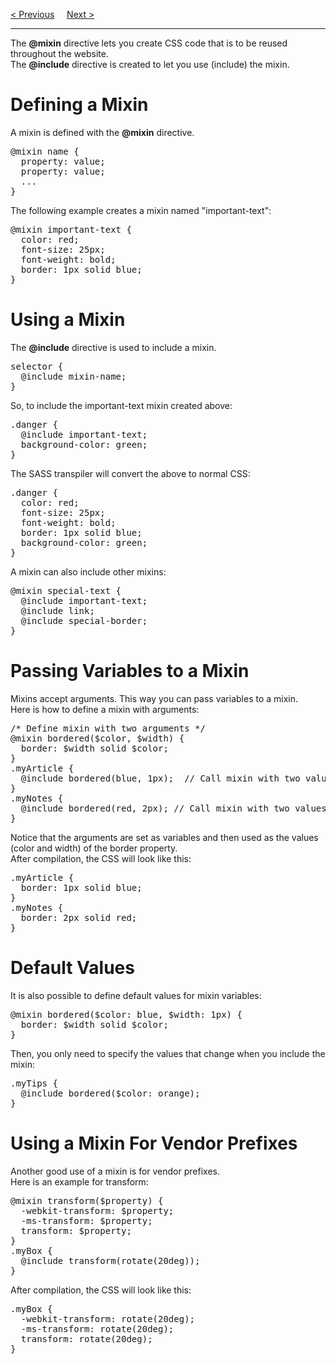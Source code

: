 <a href="/CSS/SASS/@/import.md">&lt; Previous</a>
&nbsp;&nbsp;&nbsp;
<a href="/CSS/SASS/@/extend.md">Next &gt;</a>
<hr>
The <b>@mixin</b> directive lets you create CSS code that is to be reused throughout the website.
<br>
The <b>@include</b> directive is created to let you use (include) the mixin.
<h1>Defining a Mixin</h1>
A mixin is defined with the <b>@mixin</b> directive.
<pre>
@mixin name {
  property: value;
  property: value;
  ...
}
</pre>
The following example creates a mixin named "important-text":
<pre>
@mixin important-text {
  color: red;
  font-size: 25px;
  font-weight: bold;
  border: 1px solid blue;
}
</pre>
<h1>Using a Mixin</h1>
The <b>@include</b> directive is used to include a mixin.
<pre>
selector {
  @include mixin-name;
}
</pre>
So, to include the important-text mixin created above:
<pre>
.danger {
  @include important-text;
  background-color: green;
}
</pre>
The SASS transpiler will convert the above to normal CSS:
<pre>
.danger {
  color: red;
  font-size: 25px;
  font-weight: bold;
  border: 1px solid blue;
  background-color: green;
}
</pre>
A mixin can also include other mixins:
<pre>
@mixin special-text {
  @include important-text;
  @include link;
  @include special-border;
}
</pre>
<h1>Passing Variables to a Mixin</h1>
Mixins accept arguments. This way you can pass variables to a mixin.
<br>
Here is how to define a mixin with arguments:
<pre>
/* Define mixin with two arguments */
@mixin bordered($color, $width) {
  border: $width solid $color;
}
.myArticle {
  @include bordered(blue, 1px);  // Call mixin with two values
}
.myNotes {
  @include bordered(red, 2px); // Call mixin with two values
}
</pre>
Notice that the arguments are set as variables and then used as the values (color and width) of the border property.
<br>
After compilation, the CSS will look like this:
<pre>
.myArticle {
  border: 1px solid blue;
}
.myNotes {
  border: 2px solid red;
}
</pre>
<h1>Default Values</h1>
It is also possible to define default values for mixin variables:
<pre>
@mixin bordered($color: blue, $width: 1px) {
  border: $width solid $color;
}
</pre>
Then, you only need to specify the values that change when you include the mixin:
<pre>
.myTips {
  @include bordered($color: orange);
}
</pre>
<h1>Using a Mixin For Vendor Prefixes</h1>
Another good use of a mixin is for vendor prefixes.
<br>
Here is an example for transform:
<pre>
@mixin transform($property) {
  -webkit-transform: $property;
  -ms-transform: $property;
  transform: $property;
}
.myBox {
  @include transform(rotate(20deg));
}
</pre>
After compilation, the CSS will look like this:
<pre>
.myBox {
  -webkit-transform: rotate(20deg);
  -ms-transform: rotate(20deg);
  transform: rotate(20deg);
}
</pre>

